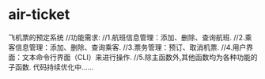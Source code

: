 # air-ticket
飞机票的预定系统
//功能需求:
//1.航班信息管理：添加、删除、查询航班.
//2.乘客信息管理：添加、删除、查询乘客.
//3.票务管理：预订、取消机票.
//4.用户界面：文本命令行界面（CLI）来进行操作.
//5.除主函数外,其他函数均为各种功能的子函数.
代码持续优化中......
